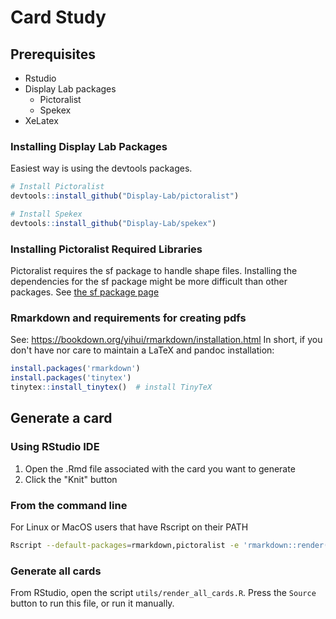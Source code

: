 # Card Study

## Prerequisites

- Rstudio
- Display Lab packages
  - Pictoralist
  - Spekex
- XeLatex

### Installing Display Lab Packages
Easiest way is using the devtools packages.

```R
# Install Pictoralist
devtools::install_github("Display-Lab/pictoralist")

# Install Spekex
devtools::install_github("Display-Lab/spekex")
```

### Installing Pictoralist Required Libraries
Pictoralist requires the sf package to handle shape files.  Installing the dependencies for the sf package might be more difficult than other packages.  See [the sf package page](https://r-spatial.github.io/sf/)

### Rmarkdown and requirements for creating pdfs

See: https://bookdown.org/yihui/rmarkdown/installation.html
In short, if you don't have nor care to maintain a LaTeX and pandoc installation:
```R
install.packages('rmarkdown')
install.packages('tinytex')
tinytex::install_tinytex()  # install TinyTeX
```

## Generate a card

### Using RStudio IDE
1. Open the .Rmd file associated with the card you want to generate
1. Click the "Knit" button 

### From the command line
For Linux or MacOS users that have Rscript on their PATH

```sh
Rscript --default-packages=rmarkdown,pictoralist -e 'rmarkdown::render("path/to/cardX.Rmd")
```

### Generate all cards
From RStudio, open the script `utils/render_all_cards.R`.  Press the `Source` button to run this file, or run it manually.
